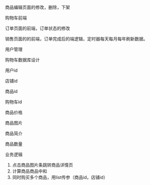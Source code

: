 



商品编辑页面的修改，删除，下架

购物车前端

订单页面的前端，订单状态的修改

销售页面的的前端，订单完成后的端逻辑，定时器每天每月每年刷新数据。

用户管理



购物车数据库设计

用户id

店铺id

商品id

购物车id

商品价格

商品图片

商品简介

商品数量



业务逻辑

1. 点击商品图片条跳转商品详情页
2. 计算商品商品中和
3. 同时购买多个商品，用list传参（商品id，店铺id）

